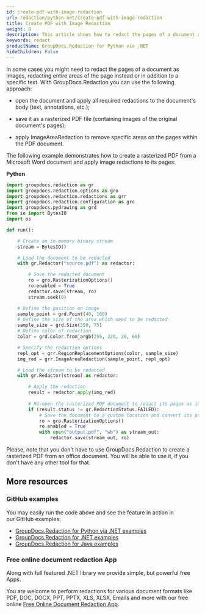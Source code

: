```yaml
---
id: create-pdf-with-image-redaction
url: redaction/python-net/create-pdf-with-image-redaction
title: Create PDF with Image Redaction
weight: 8
description: This article shows how to redact the pages of a document as images, redacting entire areas of the page instead or in addition to a specific text.
keywords: redact
productName: GroupDocs.Redaction for Python via .NET
hideChildren: False
---
```


In some cases you might need to redact the pages of a document as images, redacting entire areas of the page instead or in addition to a specific text. With GroupDocs.Redaction you can use the following approach:  

*   open the document and apply all required redactions to the document's body (text, annotations, etc.);
    
*   save it as a rasterized PDF file (containing images of the original document's pages);
    
*   apply ImageAreaRedaction to remove specific areas on the pages within the PDF document.  
    
The following example demonstrates how to create a rasterized PDF from a Microsoft Word document and apply image redactions to its pages:

**Python**

```python
import groupdocs.redaction as gr
import groupdocs.redaction.options as gro
import groupdocs.redaction.redactions as grr
import groupdocs.redaction.configuration as grc
import groupdocs.pydrawing as grd
from io import BytesIO
import os

def run():

    # Create an in-memory binary stream
    stream = BytesIO()

    # Load the document to be redacted
    with gr.Redactor("source.pdf") as redactor:

        # Save the redacted document
        ro = gro.RasterizationOptions()
        ro.enabled = True
        redactor.save(stream, ro)
        stream.seek(0)

    # Define the position on image
    sample_point = grd.Point(40, 160)
    # Define the size of the area which need to be redacted
    sample_size = grd.Size(350, 75)
    # Define color of redaction
    color = grd.Color.from_argb(255, 220, 20, 60)

    # Specify the redaction options
    repl_opt = grr.RegionReplacementOptions(color, sample_size)
    img_red = grr.ImageAreaRedaction(sample_point, repl_opt)

    # Load the stream to be redacted
    with gr.Redactor(stream) as redactor:

        # Apply the redaction
        result = redactor.apply(img_red)
        
        # Re-open the rasterized PDF document to redact its pages as images
        if (result.status != gr.RedactionStatus.FAILED):
            # Save the document to a custom location and convert its pages to images
            ro = gro.RasterizationOptions()
            ro.enabled = True
            with open("output.pdf", "wb") as stream_out:
                redactor.save(stream_out, ro)
```

Please, note that you don't have to use GroupDocs.Redaction to create a rasterized PDF from an office document. You will be able to use it, if you don't have any other tool for that.

## More resources

### GitHub examples

You may easily run the code above and see the feature in action in our GitHub examples:

*   [GroupDocs.Redaction for Python via .NET examples](https://github.com/groupdocs-redaction/GroupDocs.Redaction-for-Python-via-.NET)
*   [GroupDocs.Redaction for .NET examples](https://github.com/groupdocs-redaction/GroupDocs.Redaction-for-.NET)
*   [GroupDocs.Redaction for Java examples](https://github.com/groupdocs-redaction/GroupDocs.Redaction-for-Java)
    

### Free online document redaction App

Along with full featured .NET library we provide simple, but powerful free Apps.

You are welcome to perform redactions for various document formats like PDF, DOC, DOCX, PPT, PPTX, XLS, XLSX, Emails and more with our free online [Free Online Document Redaction App](https://products.groupdocs.app/redaction).

